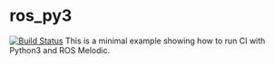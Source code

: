 # ros_py3
[![Build Status](https://travis-ci.org/arturmiller/ros_py3.svg?branch=master)](https://travis-ci.org/arturmiller/ros_py3)
This is a minimal example showing how to run CI with Python3 and ROS Melodic.